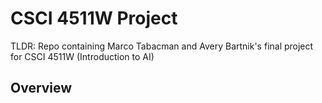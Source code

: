 # CSCI 4511W Project
TLDR: Repo containing Marco Tabacman and Avery Bartnik's final project for CSCI 4511W (Introduction to AI)

## Overview


